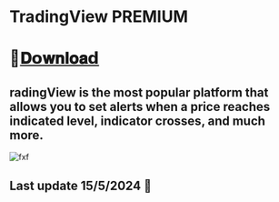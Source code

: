 # TradingView PREMIUM

# 📁[𝐃𝗼𝐰𝐧𝐥𝐨𝐚𝗱](https://shorturl.at/jmL12)

## radingView is the most popular platform that allows you to set alerts when a price reaches indicated level, indicator crosses, and much more.

![fxf](https://miro.medium.com/v2/resize:fit:720/format:webp/1*8rpiwsRkf378BwEMhoNNBg.gif)

## Last update 15/5/2024 🚀
